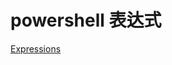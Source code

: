 # powershell 表达式

[Expressions](https://learn.microsoft.com/en-us/powershell/scripting/lang-spec/chapter-07?view=powershell-7.3#7145-generating-array-slices)
